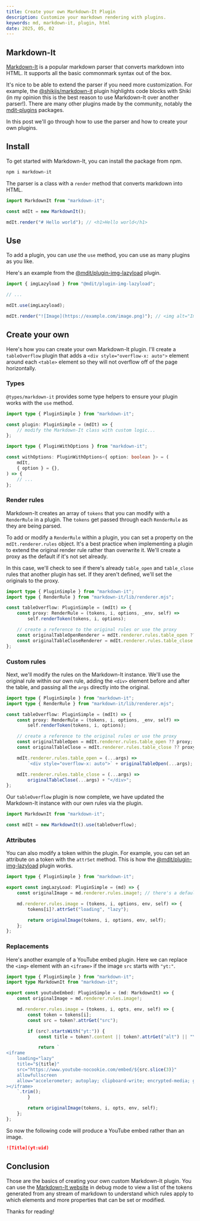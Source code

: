 ```yaml
---
title: Create your own Markdown-It Plugin
description: Customize your markdown rendering with plugins.
keywords: md, markdown-it, plugin, html
date: 2025, 05, 02
---
```


## Markdown-It

[Markdown-It](https://github.com/markdown-it/markdown-it) is a popular markdown parser that converts markdown into HTML. It supports all the basic commonmark syntax out of the box.

It's nice to be able to extend the parser if you need more customization. For example, the [@shikijs/markdown-it](https://shiki.style/packages/markdown-it) plugin highlights code blocks with Shiki (in my opinion this is the best reason to use Markdown-It over another parser!). There are many other plugins made by the community, notably the [mdit-plugins](https://github.com/mdit-plugins/mdit-plugins) packages.

In this post we'll go through how to use the parser and how to create your own plugins.

## Install

To get started with Markdown-It, you can install the package from npm.

```bash
npm i markdown-it
```

The parser is a class with a `render` method that converts markdown into HTML.

```ts
import MarkdownIt from "markdown-it";

const mdIt = new MarkdownIt();

mdIt.render("# Hello world"); // <h1>Hello world</h1>
```

## Use

To add a plugin, you can _use_ the `use` method, you can use as many plugins as you like.

Here's an example from the [@mdit/plugin-img-lazyload](https://mdit-plugins.github.io/img-lazyload.html) plugin.

```ts
import { imgLazyload } from "@mdit/plugin-img-lazyload";

// ...

mdIt.use(imgLazyload);

mdIt.render("![Image](https://example.com/image.png)"); // <img alt="Image" src="https://example.com/image.png" loading="lazy">
```

## Create your own

Here's how you can create your own Markdown-It plugin. I'll create a `tableOverflow` plugin that adds a `<div style="overflow-x: auto">` element around each `<table>` element so they will not overflow off of the page horizontally.

### Types

`@types/markdown-it` provides some type helpers to ensure your plugin works with the `use` method.

```ts
import type { PluginSimple } from "markdown-it";

const plugin: PluginSimple = (mdIt) => {
	// modify the Markdown-It class with custom logic...
};
```

```ts
import type { PluginWithOptions } from "markdown-it";

const withOptions: PluginWithOptions<{ option: boolean }> = (
	mdIt,
	{ option } = {},
) => {
	// ...
};
```

### Render rules

Markdown-It creates an array of `tokens` that you can modify with a `RenderRule` in a plugin. The `tokens` get passed through each `RenderRule` as they are being parsed.

To add or modify a `RenderRule` within a plugin, you can set a property on the `mdIt.renderer.rules` object. It's a best practice when implementing a plugin to extend the original render rule rather than overwrite it. We'll create a proxy as the default if it's not set already.

In this case, we'll check to see if there's already `table_open` and `table_close` rules that another plugin has set. If they aren't defined, we'll set the originals to the proxy.

```ts {5-10}
import type { PluginSimple } from "markdown-it";
import type { RenderRule } from "markdown-it/lib/renderer.mjs";

const tableOverflow: PluginSimple = (mdIt) => {
	const proxy: RenderRule = (tokens, i, options, _env, self) =>
		self.renderToken(tokens, i, options);

	// create a reference to the original rules or use the proxy
	const originalTableOpenRenderer = mdIt.renderer.rules.table_open ?? proxy;
	const originalTableCloseRenderer = mdIt.renderer.rules.table_close ?? proxy;
};
```

### Custom rules

Next, we'll modify the rules on the Markdown-It instance. We'll use the original rule within our own rule, adding the `<div>` element before and after the table, and passing all the `args` directly into the original.

```ts {12-16}
import type { PluginSimple } from "markdown-it";
import type { RenderRule } from "markdown-it/lib/renderer.mjs";

const tableOverflow: PluginSimple = (mdIt) => {
	const proxy: RenderRule = (tokens, i, options, _env, self) =>
		self.renderToken(tokens, i, options);

	// create a reference to the original rules or use the proxy
	const originalTableOpen = mdIt.renderer.rules.table_open ?? proxy;
	const originalTableClose = mdIt.renderer.rules.table_close ?? proxy;

	mdIt.renderer.rules.table_open = (...args) =>
		`<div style="overflow-x: auto">` + originalTableOpen(...args);

	mdIt.renderer.rules.table_close = (...args) =>
		originalTableClose(...args) + "</div>";
};
```

Our `tableOverflow` plugin is now complete, we have updated the Markdown-It instance with our own rules via the plugin.

```ts
import MarkdownIt from "markdown-it";

const mdIt = new MarkdownIt().use(tableOverflow);
```

### Attributes

You can also modify a token within the plugin. For example, you can set an attribute on a token with the `attrSet` method. This is how the [@mdit/plugin-img-lazyload](https://github.com/mdit-plugins/mdit-plugins/tree/main/packages/img-lazyload) plugin works.

```ts {7}
import type { PluginSimple } from "markdown-it";

export const imgLazyLoad: PluginSimple = (md) => {
	const originalImage = md.renderer.rules.image!; // there's a default image rule (no need for proxy)

	md.renderer.rules.image = (tokens, i, options, env, self) => {
		tokens[i]?.attrSet("loading", "lazy");

		return originalImage(tokens, i, options, env, self);
	};
};
```

### Replacements

Here's another example of a YouTube embed plugin. Here we can replace the `<img>` element with an `<iframe>` if the image `src` starts with `"yt:"`.

```ts
import type { PluginSimple } from "markdown-it";
import type MarkdownIt from "markdown-it";

export const youtubeEmbed: PluginSimple = (md: MarkdownIt) => {
	const originalImage = md.renderer.rules.image!;

	md.renderer.rules.image = (tokens, i, opts, env, self) => {
		const token = tokens[i];
		const src = token?.attrGet("src");

		if (src?.startsWith("yt:")) {
			const title = token?.content || token?.attrGet("alt") || "YouTube video";

			return `
<iframe
	loading="lazy"
	title="${title}"
	src="https://www.youtube-nocookie.com/embed/${src.slice(3)}"
	allowfullscreen
	allow="accelerometer; autoplay; clipboard-write; encrypted-media; gyroscope; picture-in-picture"
></iframe>
	`.trim();
		}

		return originalImage(tokens, i, opts, env, self);
	};
};
```

So now the following code will produce a YouTube embed rather than an image.

```md
![Title](yt:uid)
```

## Conclusion

Those are the basics of creating your own custom Markdown-It plugin. You can use the [Markdown-It website](https://markdown-it.github.io/) in debug mode to view a list of the tokens generated from any stream of markdown to understand which rules apply to which elements and more properties that can be set or modified.

Thanks for reading!
